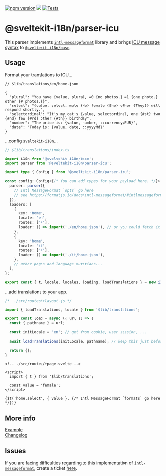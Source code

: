 [![npm version](https://badge.fury.io/js/@sveltekit-i18n%2Fparser-icu.svg)](https://badge.fury.io/js/@sveltekit-i18n%2Fparser-icu) ![](https://github.com/sveltekit-i18n/parsers/workflows/Tests/badge.svg) [![Tests](https://github.com/sveltekit-i18n/parsers/actions/workflows/tests-parser-icu.yml/badge.svg)](https://github.com/sveltekit-i18n/parsers/actions/workflows/tests-parser-icu.yml)

# @sveltekit-i18n/parser-icu
This parser implements [`intl-messageformat`](https://www.npmjs.com/package/intl-messageformat) library and brings [ICU message syntax](https://unicode-org.github.io/icu/userguide/format_parse/messages/) to [`@sveltekit-i18n/base`](https://github.com/sveltekit-i18n/base).


## Usage

Format your translations to ICU...
```jsonc
// $lib/translations/en/home.json

{
  "plural": "You have {value, plural, =0 {no photos.} =1 {one photo.} other {# photos.}}",
  "select": "{value, select, male {He} female {She} other {They}} will respond shortly.",
  "selectordinal": "It's my cat's {value, selectordinal, one {#st} two {#nd} few {#rd} other {#th}} birthday",
  "number": "The price is: {value, number, ::currency/EUR}",
  "date": "Today is: {value, date, ::yyyyMd}"
}
```

...config `sveltekit-i18n`...
```ts
// $lib/translations/index.ts

import i18n from '@sveltekit-i18n/base';
import parser from '@sveltekit-i18n/parser-icu';

import type { Config } from '@sveltekit-i18n/parser-icu';

const config: Config<{/* You can add types for your payload here. */}> = {
  parser: parser({
    // Intl MessageFormat `opts` go here
    // see https://formatjs.io/docs/intl-messageformat/#intlmessageformat-constructor
  }),
  loaders: [
    {
      key: 'home',
      locale: 'en',
      routes: ['/'],
      loader: () => import('./en/home.json'), // or you could fetch it from server...
    },
    {
      key: 'home',
      locale: 'it',
      routes: ['/'],
      loader: () => import('./it/home.json'),
    },
    // Other pages and language mutations...
  ],
};

export const { t, locale, locales, loading, loadTranslations } = new i18n(config);
```

...add translations to your app.
```js
/*  ./src/routes/+layout.js */

import { loadTranslations, locale } from '$lib/translations';

export const load = async ({ url }) => {
  const { pathname } = url;

  const initLocale = 'en'; // get from cookie, user session, ...
  
  await loadTranslations(initLocale, pathname); // keep this just before the `return`

  return {};
}
```

```svelte
<!-- ./src/routes/+page.svelte -->

<script>
  import { t } from '$lib/translations';

  const value = 'female';
</script>

{$t('home.select', { value }, {/* Intl MessageFormat `formats` go here */})}
```

## More info
[Example](https://github.com/sveltekit-i18n/lib/tree/master/examples/parser-icu)\
[Changelog](https://github.com/sveltekit-i18n/parsers/blob/master/parser-icu/CHANGELOG.md)

## Issues
If you are facing difficulties regarding to this implementation of [`intl-messageformat`](https://www.npmjs.com/package/intl-messageformat), create a ticket [here](https://github.com/sveltekit-i18n/lib/issues).
